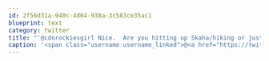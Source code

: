 ```yaml
---
id: 2f56d31a-940c-4d64-938a-3c583ce35ac1
blueprint: text
category: twitter
title: "'@cdnrockiesgirl Nice.  Are you hitting up Skaha/hiking or just relaxing?"
caption: '<span class="username username_linked">@<a href="https://twitter.com/cdnrockiesgirl" title="Sarah">cdnrockiesgirl</a></span> Nice.  Are you hitting up Skaha/hiking or just relaxing?'
---
```

